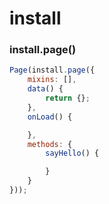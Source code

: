 # install

### install.page()

``` js
Page(install.page({
    mixins: [],
    data() {
        return {};
    },
    onLoad() {

    },
    methods: {
        sayHello() {

        }
    }
}));
```
